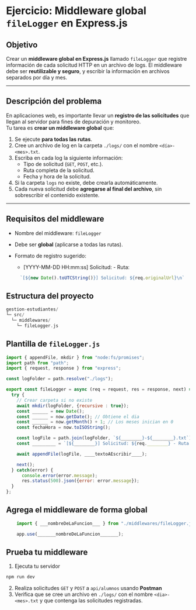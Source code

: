 
# Ejercicio: Middleware global `fileLogger` en Express.js

## Objetivo

Crear un **middleware global en Express.js** llamado `fileLogger` que registre información de cada solicitud HTTP en un archivo de logs. El middleware debe ser **reutilizable y seguro**, y escribir la información en archivos separados por día y mes.

---

## Descripción del problema

En aplicaciones web, es importante llevar un **registro de las solicitudes** que llegan al servidor para fines de depuración y monitoreo.  
Tu tarea es **crear un middleware global** que:

1. Se ejecute **para todas las rutas**.
2. Cree un archivo de log en la carpeta `./logs/` con el nombre `<día>-<mes>.txt`.
3. Escriba en cada log la siguiente información:
   - Tipo de solicitud (`GET`, `POST`, etc.).
   - Ruta completa de la solicitud.
   - Fecha y hora de la solicitud.
4. Si la carpeta `logs` no existe, debe crearla automáticamente.
5. Cada nueva solicitud debe **agregarse al final del archivo**, sin sobrescribir el contenido existente.

---

## Requisitos del middleware

- Nombre del middleware: `fileLogger`
- Debe ser **global** (aplicarse a todas las rutas).
- Formato de registro sugerido:
  - [YYYY-MM-DD HH:mm:ss] Solicitud: <TIPO> - Ruta: <RUTA>

  ```js
    `[${new Date().toUTCString()}] Solicitud: ${req.originalUrl}\n`
  ```

## Estructura del proyecto

```kotlin
gestion-estudiantes/
└─ src/
  └─ middlewares/
    └─ fileLogger.js
```

## Plantilla de `fileLogger.js`

```js
import { appendFile, mkdir } from "node:fs/promises";
import path from "path";
import { request, response } from "express";

const logFolder = path.resolve("./logs");

export const fileLogger = async (req = request, res = response, next) => {
  try {
    // Crear carpeta si no existe 
    await mkdir(logFolder, {recursive : true});
    const ______ = new Date();
    const ______ = now.getDate(); // Obtiene el dia
    const ______ = now.getMonth() + 1; // Los meses inician en 0
    const fechaHora = now.toISOString();

    const logFile = path.join(logFolder, `${________}-${________}.txt`);
    const _________ = `[${________}] Solicitud: ${req.________} - Ruta: ${______.originalUrl}\n`;

    await appendFile(logFile, ____textoAEscribir____);

    next();
  } catch(error) {
      console.error(error.message);
      res.status(500).json({error: error.message});
  }
};
```

## Agrega el middleware de forma global

```js
    import { ___nombreDeLaFuncion___ } from "./middlewares/fileLogger.js";

    app.use(_______nombreDeLaFuncion_______);
```

## Prueba tu middleware

1. Ejecuta tu servidor

```bash
npm run dev
```

2. Realiza solicitudes `GET` y `POST` a `api/alumnos` usando **Postman**
3. Verifica que se cree un archivo en ``./logs/`` con el nombre `<dia>-<mes>.txt` y que contenga las solicitudes registradas.

